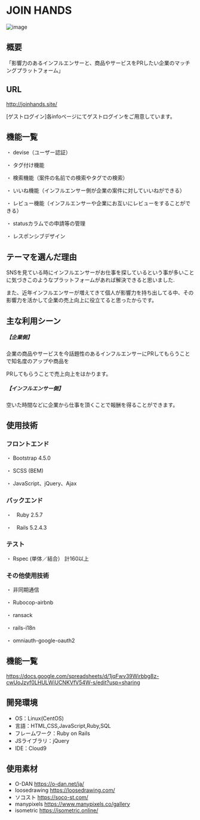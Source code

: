 # JOIN HANDS

![image](https://user-images.githubusercontent.com/73930495/112181679-fd928b80-8c3f-11eb-9558-66d362ecc14a.png)

## 概要
「影響力のあるインフルエンサーと、商品やサービスをPRしたい企業のマッチングプラットフォーム」

##  URL
http://joinhands.site/

[ゲストログイン]各infoページにてゲストログインをご用意しています。

## 機能一覧
・ devise（ユーザー認証）

・ タグ付け機能

・ 検索機能（案件の名前での検索やタグでの検索）

・ いいね機能（インフルエンサー側が企業の案件に対していいねができる）

・ レビュー機能（インフルエンサーや企業にお互いにレビューをすることができる）

・ statusカラムでの申請等の管理

・ レスポンシブデザイン


## テーマを選んだ理由
SNSを見ている時にインフルエンサーがお仕事を探しているという事が多いことに気づきこのようなプラットフォームがあれば解決できると思いました.

また、近年インフルエンサーが増えてきて個人が影響力を持ち出してる中、その影響力を活かして企業の売上向上に役立てると思ったからです。

## 主な利用シーン
#####  【企業側】
企業の商品やサービスを今話題性のあるインフルエンサーにPRしてもらうことで知名度のアップや商品を

PRしてもらうことで売上向上をはかります。
#####  【インフルエンサー側】
空いた時間などに企業から仕事を頂くことで報酬を得ることができます。

## 使用技術
###  フロントエンド

・ Bootstrap 4.5.0

・ SCSS (BEM)

・ JavaScript、jQuery、Ajax

###  バックエンド
・　Ruby 2.5.7

・　Rails 5.2.4.3
###  テスト
・ Rspec (単体／結合） 計160以上
###  その他使用技術
・ 非同期通信

・ Rubocop-airbnb

・ ransack

・ rails-i18n

・ omniauth-google-oauth2

## 機能一覧
https://docs.google.com/spreadsheets/d/1jqFwv39Wirbbg8z-cwUoJzyf0LHULWiUCNKVfV54W-s/edit?usp=sharing

## 開発環境
- OS：Linux(CentOS)
- 言語：HTML,CSS,JavaScript,Ruby,SQL
- フレームワーク：Ruby on Rails
- JSライブラリ：jQuery
- IDE：Cloud9
## 使用素材
-  O-DAN https://o-dan.net/ja/
-  loosedrawing https://loosedrawing.com/
-  ソコスト https://soco-st.com/
-  manypixels  https://www.manypixels.co/gallery
-  isometric  https://isometric.online/
